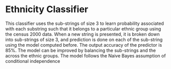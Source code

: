 # Ethnicity Classifier 

This classifier uses the sub-strings of size 3 to learn probability associated with
each substring such that it belongs to a particular ethnic group using the census
2000 data. When a new string is presented, it is broken down into sub-strings
of size 3, and prediction is done on each of the sub-string using the model
computed before. The output accuracy of the predictor is 85%. The model
can be improved by balancing the sub-strings and the across the ethnic groups.
The model follows the Naive Bayes assumption of conditional independence

